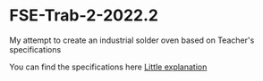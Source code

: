 # FSE-Trab-2-2022.2
My attempt to create an industrial solder oven based on Teacher's specifications

You can find the specifications here <a href="https://gitlab.com/fse_fga/trabalhos-2022_2/trabalho-2-2022-2" target=_blank>Little explanation</a>
